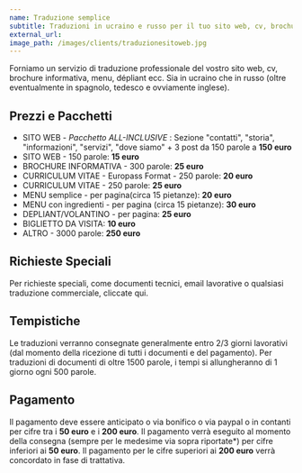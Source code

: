 ```yaml
---
name: Traduzione semplice
subtitle: Traduzioni in ucraino e russo per il tuo sito web, cv, brochure informativa, menu ecc.
external_url: 
image_path: /images/clients/traduzionesitoweb.jpg
---
```


Forniamo un servizio di traduzione professionale del vostro sito web, cv, brochure informativa, menu, dépliant ecc. 
Sia in ucraino che in russo (oltre eventualmente in spagnolo, tedesco e ovviamente inglese).

## Prezzi e Pacchetti

* SITO WEB - _Pacchetto ALL-INCLUSIVE_ : Sezione "contatti", "storia", "informazioni", "servizi", "dove siamo" + 3 post da 150 parole a **150 euro**
* SITO WEB - 150 parole: **15 euro**
* BROCHURE INFORMATIVA - 300 parole: **25 euro**
* CURRICULUM VITAE - Europass Format - 250 parole: **20 euro**
* CURRICULUM VITAE - 250 parole:  **25 euro**
* MENU semplice - per pagina(circa 15 pietanze): **20 euro**
* MENU con ingredienti - per pagina (circa 15 pietanze): **30 euro**
* DEPLIANT/VOLANTINO - per pagina: **25 euro**
* BIGLIETTO DA VISITA: **10 euro**
* ALTRO - 3000 parole: **250 euro**

## Richieste Speciali

Per richieste speciali, come documenti tecnici, email lavorative o qualsiasi traduzione commerciale, cliccate qui.

## Tempistiche

Le traduzioni verranno consegnate generalmente entro 2/3 giorni lavorativi (dal momento della ricezione di tutti i documenti e del pagamento).
Per traduzioni di documenti di oltre 1500 parole, i tempi si allungheranno di 1 giorno ogni 500 parole.

## Pagamento

Il pagamento deve essere anticipato o via bonifico o via paypal o in contanti per cifre tra i **50 euro** e i **200 euro**.
Il pagamento verrà eseguito al momento della consegna (sempre per le medesime via sopra riportate*) per cifre inferiori ai **50 euro**.
Il pagamento per le cifre superiori ai **200 euro** verrà concordato in fase di trattativa.
